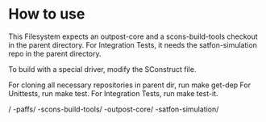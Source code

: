 How to use
==========

This Filesystem expects an outpost-core and a scons-build-tools checkout in the parent directory.
For Integration Tests, it needs the satfon-simulation repo in the parent directory.

To build with a special driver, modify the SConstruct file.

For cloning all necessary repositories in parent dir, run make get-dep
For Unittests, run make test.
For Integration Tests, run make test-it.


/
-paffs/
-scons-build-tools/
-outpost-core/
-satfon-simulation/
